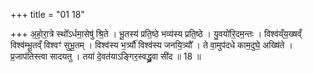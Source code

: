 +++
title = "01 18"

+++
अ॒हो॒रा॒त्रे स्थो᳚ऽर्धमा॒सेषु॑ श्रि॒ते । भू॒तस्य॑ प्रति॒ष्ठे भव्य॑स्य प्रति॒ष्ठे । यु॒वयो॑रि॒दम॒न्तः ।  विश्व॑य्ँय॒ख्षव्ँ विश्व॑म्भू॒तव्ँ विश्वꣳ॑ सुभू॒तम् । विश्व॑स्य भ॒र्त्र्यौ॑ विश्व॑स्य जनयि॒त्र्यौ᳚ । ते वा॒मुप॑दधे काम॒दुघे॒  अख्षि॑ते । प्र॒जाप॑तिस्त्वा सादयतु । तया॑ दे॒वत॑याऽङ्गिर॒स्वद्ध्रु॒वा सी॑द ॥ 18 ॥

